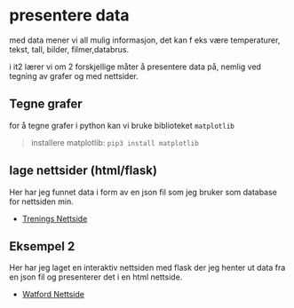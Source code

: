 # presentere data

med data mener vi all mulig informasjon, det kan f eks være temperaturer, tekst, tall, bilder, filmer,databrus.

i it2 lærer vi om 2 forskjellige måter å presentere data på, nemlig ved tegning av grafer og med nettsider.

## Tegne grafer

for å tegne grafer i python kan vi bruke biblioteket `matplotlib`

> installere matplotlib: `pip3 install matplotlib`

## lage nettsider (html/flask)

Her har jeg funnet data i form av en json fil som jeg bruker som database for nettsiden min. 

- [Trenings Nettside](https://github.com/Jensbjorgo/it2-smidig-webapp)

## Eksempel 2
Her har jeg laget en interaktiv nettsiden med flask der jeg henter ut data fra en json fil og presenterer det i en html nettside. 

- [Watford Nettside](https://github.com/Jensbjorgo/IT2-bigmppe/tree/main/diverse/Fifapack-kopi)
